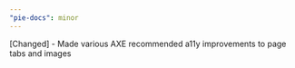```yaml
---
"pie-docs": minor
---
```


[Changed] - Made various AXE recommended a11y improvements to page tabs and images
